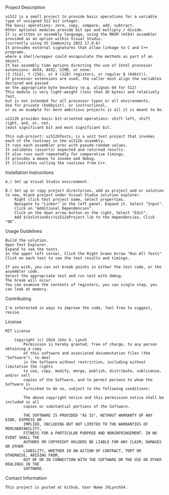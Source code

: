 Project Description

	ui512 is a small project to provide basic operations for a variable type of unsigned 512 bit integer.
	The basic operations: zero, copy, compare, add, subtract.
    Other optional modules provide bit ops and multiply / divide.
	It is written in assembly language, using the MASM (ml64) assembler provided as an option within Visual Studio.
	(currently using VS Community 2022 17.9.6)
	It provides external signatures that allow linkage to C and C++ programs,
	where a shell/wrapper could encapsulate the methods as part of an object.
	It has assembly time options directing the use of Intel processor extensions: AVX4, AVX2, SIMD, or none:
	(Z (512), Y (256), or X (128) registers, or regular Q (64bit)).
	If processor extensions are used, the caller must align the variables declared and passed
	on the appropriate byte boundary (e.g. alignas 64 for 512)
	This module is very light-weight (less than 1K bytes) and relatively fast,
	but is not intended for all processor types or all environments. 
	Use for private (hobbyist), or instructional,
	or as an example for more ambitious projects is all it is meant to be.

	ui512b provides basic bit-oriented operations: shift left, shift right, and, or, not,
    least significant bit and most significant bit.

	This sub-project: ui512bTests, is a unit test project that invokes each of the routines in the ui512b assembly. 
	It runs each assembler proc with pseudo-random values. 
	It validates (asserts) expected and returned results.
	It also runs each repeatedly for comparative timings. 
	It provides a means to invoke and debug.
	It illustrates calling the routines from C++.


Installation Instructions

    A.) Set up Visual Studio environment.

	B.) Set up or copy project directories, add as project and or solution to new, blank project under Visual Studio solution explorer.
		Right click test project name, Select properties.
		Navigate to "Linker" in the left panel. Expand it. Select "Input".
		Click on "Additional Dependencies".
		Click on the down arrow button on the right, Select "Edit".
		Add $(SolutionDir)ui512aProject.lib to the dependencies, Click "OK".


Usage Guidelines

	Build the solution.
	Open Test Explorer.
	Expand to see the tests.
	In the upper left corner, Click the Right Green Arrow "Run All Tests"
	Click on each test to see the test results and timings.

	If you wish, you can set break points in either the test code, or the assembler code.
	Select the appropriate test and run test with debug.
	The break will occur.
	You can examine the contents of registers, you can single step, you can look at memory.

Contributing

    I'm interested in ways to improve the code, feel free to suggest, revise.

License

	MIT License

		Copyright (c) 2024 John G. Lynch
			Permission is hereby granted, free of charge, to any person obtaining a copy
			of this software and associated documentation files (the "Software"), to deal
			in the Software without restriction, including without limitation the rights
			to use, copy, modify, merge, publish, distribute, sublicense, and/or sell
			copies of the Software, and to permit persons to whom the Software is
			furnished to do so, subject to the following conditions:

			The above copyright notice and this permission notice shall be included in all
			copies or substantial portions of the Software.

			THE SOFTWARE IS PROVIDED "AS IS", WITHOUT WARRANTY OF ANY KIND, EXPRESS OR
			IMPLIED, INCLUDING BUT NOT LIMITED TO THE WARRANTIES OF MERCHANTABILITY,
			FITNESS FOR A PARTICULAR PURPOSE AND NONINFRINGEMENT. IN NO EVENT SHALL THE
			AUTHORS OR COPYRIGHT HOLDERS BE LIABLE FOR ANY CLAIM, DAMAGES OR OTHER
			LIABILITY, WHETHER IN AN ACTION OF CONTRACT, TORT OR OTHERWISE, ARISING FROM,
			OUT OF OR IN CONNECTION WITH THE SOFTWARE OR THE USE OR OTHER DEALINGS IN THE
			SOFTWARE.


Contact Information

    This project is posted at Github, User Name JGLynch54.
